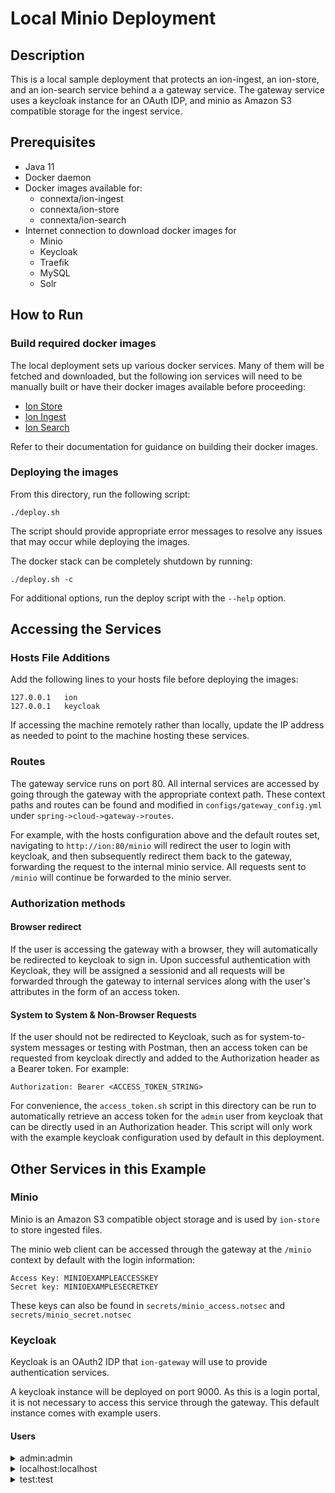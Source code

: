 # Local Minio Deployment

## Description
This is a local sample deployment that protects an ion-ingest, an ion-store, and an ion-search service behind a
a gateway service. The gateway service uses a keycloak instance for an OAuth IDP, and minio as
Amazon S3 compatible storage for the ingest service.

## Prerequisites
* Java 11
* Docker daemon
* Docker images available for:
    * connexta/ion-ingest
    * connexta/ion-store
    * connexta/ion-search
* Internet connection to download docker images for
    * Minio
    * Keycloak
    * Traefik
    * MySQL
    * Solr

## How to Run
### Build required docker images
The local deployment sets up various docker services. Many of them will be fetched and downloaded, but the following
ion services will need to be manually built or have their docker images available before proceeding:
- [Ion Store](https://github.com/connexta/ion-store)
- [Ion Ingest](https://github.com/connexta/ion-ingest)
- [Ion Search](https://github.com/connexta/ion-search)

Refer to their documentation for guidance on building their docker images.

### Deploying the images
From this directory, run the following script:
```
./deploy.sh
```
The script should provide appropriate error messages to resolve any issues that may occur while deploying the images.

The docker stack can be completely shutdown by running:
```
./deploy.sh -c
```

For additional options, run the deploy script with the `--help` option.

## Accessing the Services
### Hosts File Additions
Add the following lines to your hosts file before deploying the images:
```
127.0.0.1	ion
127.0.0.1	keycloak
```
If accessing the machine remotely rather than locally, update the IP address as needed to point to the machine
hosting these services.

### Routes
The gateway service runs on port 80. All internal services are accessed by going through the gateway with the
appropriate context path. These context paths and routes can be found and modified in `configs/gateway_config.yml`
under `spring->cloud->gateway->routes`.

For example, with the hosts configuration above and the default routes set, navigating to `http://ion:80/minio` will
redirect the user to login with keycloak, and then subsequently redirect them back to the gateway, forwarding the
request to the internal minio service. All requests sent to `/minio` will continue be forwarded to the minio server.

### Authorization methods
#### Browser redirect
If the user is accessing the gateway with a browser, they will automatically be redirected to keycloak to sign in.
Upon successful authentication with Keycloak, they will be assigned a sessionid and all requests will be forwarded
through the gateway to internal services along with the user's attributes in the form of an access token.

#### System to System & Non-Browser Requests
If the user should not be redirected to Keycloak, such as for system-to-system messages or testing with Postman, then
an access token can be requested from keycloak directly and added to the Authorization header as a Bearer token.
For example:
```
Authorization: Bearer <ACCESS_TOKEN_STRING>
```
For convenience, the `access_token.sh` script in this directory can be run to automatically retrieve an access token
for the `admin` user from keycloak that can be directly used in an Authorization header. This script will only work
with the example keycloak configuration used by default in this deployment.

## Other Services in this Example

### Minio
Minio is an Amazon S3 compatible object storage and is used by `ion-store` to store ingested files.

The minio web client can be accessed through the gateway at the `/minio` context by default with the login
information:
```
Access Key: MINIOEXAMPLEACCESSKEY
Secret key: MINIOEXAMPLESECRETKEY
```
These keys can also be found in `secrets/minio_access.notsec` and `secrets/minio_secret.notsec`

### Keycloak
Keycloak is an OAuth2 IDP that `ion-gateway` will use to provide authentication services.

A keycloak instance will be deployed on port 9000. As this is a login portal, it is not necessary to access this
service through the gateway. This default instance comes with example users.

#### Users

<details>
<summary>admin:admin</summary>

```
email: admin@localhost.com
roles:
    admin
    create-realm
    guest
    loalhost-data-manager
    manager
    offline_access
    ssh
    system-admin
    system-history
    system-user
    systembundles
    uma_authorization
    viewer
```
</details>

<details>
<summary>localhost:localhost</summary>

```
email: localhost@localhost.com
roles:
    admin
    create-realm
    guest
    loalhost-data-manager
    manager
    offline_access
    ssh
    system-admin
    system-history
    system-user
    systembundles
    uma_authorization
    viewer
```
</details>

<details>
<summary>test:test</summary>

```
email: test@localhost.com
roles:
    guest
    offline_access
    uma_authorization
    viewer
```
</details>

